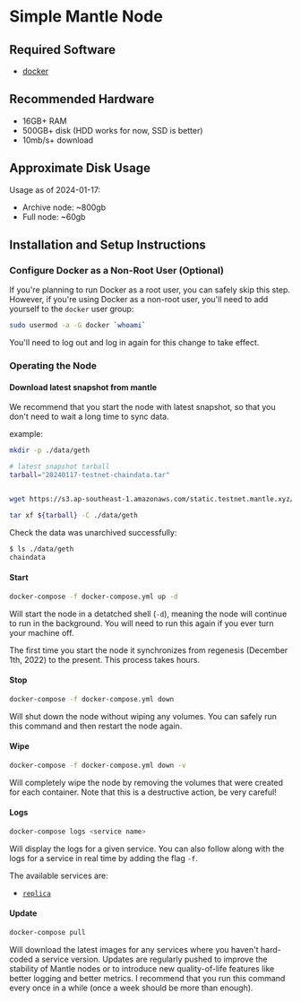 # Simple Mantle Node

## Required Software

- [docker](https://docs.docker.com/engine/install/)

## Recommended Hardware

- 16GB+ RAM
- 500GB+ disk (HDD works for now, SSD is better)
- 10mb/s+ download

## Approximate Disk Usage

Usage as of 2024-01-17:

- Archive node: ~800gb
- Full node: ~60gb

## Installation and Setup Instructions

### Configure Docker as a Non-Root User (Optional)

If you're planning to run Docker as a root user, you can safely skip this step.
However, if you're using Docker as a non-root user, you'll need to add yourself to the `docker` user group:

```sh
sudo usermod -a -G docker `whoami`
```

You'll need to log out and log in again for this change to take effect.


### Operating the Node

#### Download latest snapshot from mantle 

We recommend that you start the node with latest snapshot, so that you don't need to wait a long time to sync data.

example: 

```sh 
mkdir -p ./data/geth

# latest snapshot tarball
tarball="20240117-testnet-chaindata.tar"


wget https://s3.ap-southeast-1.amazonaws.com/static.testnet.mantle.xyz/${tarball}

tar xf ${tarball} -C ./data/geth

```

Check the data was unarchived successfully: 
```sh 
$ ls ./data/geth
chaindata 
```

#### Start

```sh
docker-compose -f docker-compose.yml up -d 
```

Will start the node in a detatched shell (`-d`), meaning the node will continue to run in the background.
You will need to run this again if you ever turn your machine off.

The first time you start the node it synchronizes from regenesis (December 1th, 2022) to the present.
This process takes hours.

#### Stop

```sh
docker-compose -f docker-compose.yml down
```

Will shut down the node without wiping any volumes.
You can safely run this command and then restart the node again.

#### Wipe

```sh
docker-compose -f docker-compose.yml down -v
```

Will completely wipe the node by removing the volumes that were created for each container.
Note that this is a destructive action, be very careful!

#### Logs

```sh
docker-compose logs <service name>
```

Will display the logs for a given service.
You can also follow along with the logs for a service in real time by adding the flag `-f`.

The available services are:
- [`replica`](#mantle-node)


#### Update

```sh
docker-compose pull
```

Will download the latest images for any services where you haven't hard-coded a service version.
Updates are regularly pushed to improve the stability of Mantle nodes or to introduce new quality-of-life features like better logging and better metrics.
I recommend that you run this command every once in a while (once a week should be more than enough).


